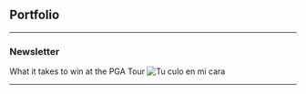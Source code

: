 ## Portfolio

---

### Newsletter

What it takes to win at the PGA Tour
![](images/putting_p.png "Tu culo en mi cara")


---


